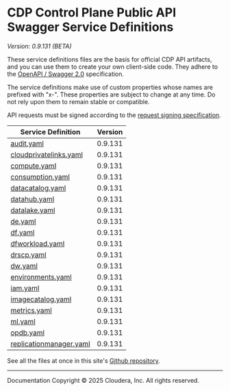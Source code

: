 # CDP Control Plane Public API Swagger Service Definitions

*Version: 0.9.131 (BETA)*

These service definitions files are the basis for official CDP API artifacts,
and you can use them to create your own client-side code. They adhere to the
[OpenAPI / Swagger 2.0](https://swagger.io/specification/v2/) specification.

The service definitions make use of custom properties whose names are prefixed
with "x-". These properties are subject to change at any time. Do not rely upon
them to remain stable or compatible.

API requests must be signed according to the
[request signing specification](request_signing.md).

| Service Definition | Version |
| --- | --- |
| [audit.yaml](./audit.yaml) | 0.9.131 |
| [cloudprivatelinks.yaml](./cloudprivatelinks.yaml) | 0.9.131 |
| [compute.yaml](./compute.yaml) | 0.9.131 |
| [consumption.yaml](./consumption.yaml) | 0.9.131 |
| [datacatalog.yaml](./datacatalog.yaml) | 0.9.131 |
| [datahub.yaml](./datahub.yaml) | 0.9.131 |
| [datalake.yaml](./datalake.yaml) | 0.9.131 |
| [de.yaml](./de.yaml) | 0.9.131 |
| [df.yaml](./df.yaml) | 0.9.131 |
| [dfworkload.yaml](./dfworkload.yaml) | 0.9.131 |
| [drscp.yaml](./drscp.yaml) | 0.9.131 |
| [dw.yaml](./dw.yaml) | 0.9.131 |
| [environments.yaml](./environments.yaml) | 0.9.131 |
| [iam.yaml](./iam.yaml) | 0.9.131 |
| [imagecatalog.yaml](./imagecatalog.yaml) | 0.9.131 |
| [metrics.yaml](./metrics.yaml) | 0.9.131 |
| [ml.yaml](./ml.yaml) | 0.9.131 |
| [opdb.yaml](./opdb.yaml) | 0.9.131 |
| [replicationmanager.yaml](./replicationmanager.yaml) | 0.9.131 |

See all the files at once in this site's
[Github repository](https://github.com/cloudera/cdp-dev-docs/tree/master/api-docs/swagger).

----

Documentation Copyright © 2025 Cloudera, Inc. All rights reserved.

